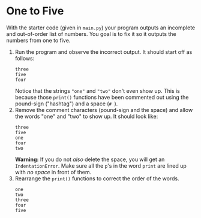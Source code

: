 # One to Five

With the starter code (given in `main.py`) your program outputs an incomplete and out-of-order list of numbers. You goal is to fix it so it outputs the numbers from one to five.

1. Run the program and observe the incorrect output. It should start off as follows:
    ```
    three
    five
    four
    ```
    Notice that the strings `"one"` and `"two"` don't even show up. This is because those `print()` functions have been commented out using the pound-sign ("hashtag") and a space (`# `).
2. Remove the comment characters (pound-sign and the space) and allow the words "one" and "two" to show up. It should look like:
    ```
    three
    five
    one
    four
    two
    ```
    **Warning:** If you do not *also* delete the space, you will get an `IndentationError`. Make sure all the `p`'s in the word `print` are lined up with *no space* in front of them.
3. Rearrange the `print()` functions to correct the order of the words.
    ```
    one
    two
    three
    four
    five
    ```
